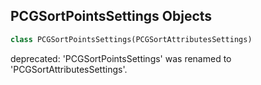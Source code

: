 ## PCGSortPointsSettings Objects

```python
class PCGSortPointsSettings(PCGSortAttributesSettings)
```

deprecated: 'PCGSortPointsSettings' was renamed to 'PCGSortAttributesSettings'.

<a id="unreal.PCGSortTagsSettings"></a>